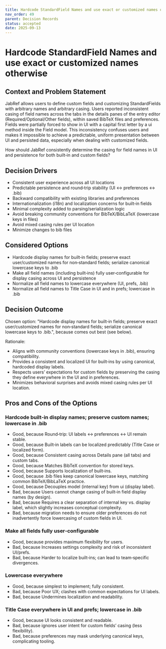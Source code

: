 ```yaml
---
title: Hardcode StandardField Names and use exact or customized names otherwise
nav_order: 49
parent: Decision Records
status: accepted
date: 2025-09-13
---
```

<!-- markdownlint-disable-next-line MD025 -->
# Hardcode StandardField Names and use exact or customized names otherwise

## Context and Problem Statement

JabRef allows users to define custom fields and customizing StandardFields with arbitrary names and arbitrary casing. Users reported inconsistent casing of field names across the tabs in the details panes of the entry editor (Required/Optional/Other fields), within saved BibTeX files and preferences. 
Fields were partially forced to show in UI with a capital first letter by a ui method inside the Field model.
This inconsistency confuses users and makes it impossible to achieve a predictable, uniform presentation between UI and persisted data, especially when dealing with customized fields.

How should JabRef consistently determine the casing for field names in UI and persistence for both built‑in and custom fields?

## Decision Drivers

* Consistent user experience across all UI locations
* Predictable persistence and round‑trip stability (UI ↔ preferences ↔ .bib)
* Backward compatibility with existing libraries and preferences
* Internationalization (i18n) and localization concerns for built‑in fields
* Minimal complexity added to parsing/serialization logic
* Avoid breaking community conventions for BibTeX/BibLaTeX (lowercase keys in files)
* Avoid mixed casing rules per UI location
* Minimize changes to bib files

## Considered Options

* Hardcode display names for built‑in fields; preserve exact user/customized names for non‑standard fields; serialize canonical lowercase keys to .bib
* Make all field names (including built‑ins) fully user‑configurable for display casing across UI and persistence
* Normalize all field names to lowercase everywhere (UI, prefs, .bib)
* Normalize all field names to Title Case in UI and in prefs; lowercase in .bib

## Decision Outcome

Chosen option: "Hardcode display names for built‑in fields; preserve exact user/customized names for non‑standard fields; serialize canonical lowercase keys to .bib.", because comes out best (see below).

Rationale:
* Aligns with community conventions (lowercase keys in .bib), ensuring compatibility.
* Provides a consistent and localized UI for built‑ins by using canonical, hardcoded display labels.
* Respects users’ expectations for custom fields by preserving the casing they define everywhere in the UI and in preferences.
* Minimizes behavioral surprises and avoids mixed casing rules per UI location.

## Pros and Cons of the Options

### Hardcode built‑in display names; preserve custom names; lowercase in .bib

* Good, because Round‑trip: UI labels ↔ preferences ↔ UI remain stable.
* Good, because Built‑in labels can be localized predictably (Title Case or localized form).
* Good, because Consistent casing across Details pane (all tabs) and custom tabs.
* Good, because Matches BibTeX convention for stored keys.
* Good, because Supports localization of built‑ins.
* Good, because .bib files keep canonical lowercase keys, matching common BibTeX/BibLaTeX practice.
* Good, because Decouples model (internal key) from ui (display label).
* Bad, because Users cannot change casing of built‑in field display names (by design).
* Bad, because Requires a clear separation of internal key vs. display label, which slightly increases conceptual complexity.
* Bad, because migration needs to ensure older preferences do not inadvertently force lowercasing of custom fields in UI.

### Make all fields fully user‑configurable

* Good, because provides maximum flexibility for users.
* Bad, because Increases settings complexity and risk of inconsistent UI/prefs.
* Bad, because Harder to localize built‑ins; can lead to team‑specific divergences.

### Lowercase everywhere

* Good, because simplest to implement; fully consistent.
* Bad, because Poor UX; clashes with common expectations for UI labels.
* Bad, because Undermines localization and readability.

### Title Case everywhere in UI and prefs; lowercase in .bib

* Good, because UI looks consistent and readable.
* Bad, because ignores user intent for custom fields’ casing (less flexibility).
* Bad, because preferences may mask underlying canonical keys, complicating tooling.
